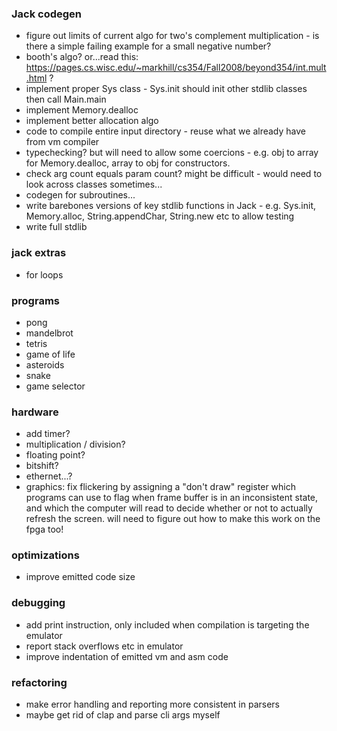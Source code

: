 ### Jack codegen

- figure out limits of current algo for two's complement multiplication - is there a simple failing example for a small negative number?
- booth's algo? or...read this: https://pages.cs.wisc.edu/~markhill/cs354/Fall2008/beyond354/int.mult.html ?
- implement proper Sys class - Sys.init should init other stdlib classes then call Main.main
- implement Memory.dealloc
- implement better allocation algo
- code to compile entire input directory - reuse what we already have from vm compiler
- typechecking? but will need to allow some coercions - e.g. obj to array for Memory.dealloc, array to obj for constructors.
- check arg count equals param count? might be difficult - would need to look across classes sometimes...
- codegen for subroutines...
- write barebones versions of key stdlib functions in Jack - e.g. Sys.init, Memory.alloc, String.appendChar, String.new etc to allow testing
- write full stdlib

### jack extras

- for loops

### programs

- pong
- mandelbrot
- tetris
- game of life
- asteroids
- snake
- game selector

### hardware

- add timer?
- multiplication / division?
- floating point?
- bitshift?
- ethernet...?
- graphics: fix flickering by assigning a "don't draw" register which programs can use to flag when frame buffer is in an inconsistent state, and which the computer will read to decide whether or not to actually refresh the screen. will need to figure out how to make this work on the fpga too!

### optimizations

- improve emitted code size

### debugging

- add print instruction, only included when compilation is targeting the emulator
- report stack overflows etc in emulator
- improve indentation of emitted vm and asm code

### refactoring

- make error handling and reporting more consistent in parsers
- maybe get rid of clap and parse cli args myself
